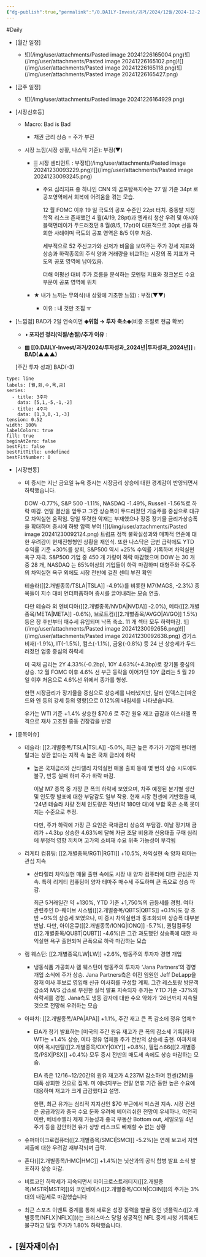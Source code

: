 ```yaml
---
{"dg-publish":true,"permalink":"/0.DAILY-Invest/과거/2024/12월/2024-12-28/","created":"2024-12-23T15:46:37.366+09:00","updated":"2025-06-03T20:08:43.899+09:00"}
---
```


#Daily 


- [월간 일정]
	- ![](/img/user/attachments/Pasted image 20241226165004.png)![](/img/user/attachments/Pasted image 20241226165102.png)![](/img/user/attachments/Pasted image 20241226165118.png)![](/img/user/attachments/Pasted image 20241226165427.png)

- [금주 일정]
	- ![](/img/user/attachments/Pasted image 20241226164929.png)


- [시장신호등]
	- Macro: Bad is Bad
		- 채권 금리 상승 = 주가 부진
		  
	- 시장 느낌(시장 상황, 나스닥 기준): 부정(▼)
	  
		- ▒ 시장 센티먼트 : 부정![](/img/user/attachments/Pasted image 20241230093229.png)![](/img/user/attachments/Pasted image 20241230093245.png)
			- 주요 심리지표 중 하나인 CNN 의 곰포탐욕지수는 27 일 기준 34pt 로 공포영역에서 회복에 어려움을 겪는 모습. 
			  
			  12 월 FOMC 이후 19 일 극도의 공포 수준인 22pt 터치. 중동발 지정학적 리스크 존재했던 4 월(4/19, 28pt)과 엔캐리 청산 우려 및 아시아 블랙먼데이가 두드러졌던 8 월(8/5, 17pt)이 대표적으로 30pt 선을 하회한 사례이며 극도의 공포 영역은 8/5 이후 처음.
			  
			  세부적으로 52 주신고가와 신저가 비율을 보여주는 주가 강세 지표와 상승과 하락종목의 주식 양과 거래량을 비교하는 시장의 폭 지표가 극도의 공포 영역에 남아있음. 
			  
			  더해 이평선 대비 주가 흐름을 분석하는 모멘텀 지표와 정크본드 수요 부문이 공포 영역에 위치
			  
		- ★ 내가 느끼는 무의식(내 상황에 기초한 느낌) : 부정(▼▼)
			
			- 이유 : 내 것만 조짐 ㅠ


- [느낌점]
   BAD가 2일 연속이면 **◈위험 → 투자 축소◈**(비중 조절로 현금 확보) 

	- **◑ 포지션 정리(익절/손절)/추가 이유** : 
	  
	- **▨ [[0.DAILY-Invest/과거/2024/투자성과_2024년\|투자성과_2024년]] : BAD(▲▲▲)**
	  
	[주간 투자 성과] BAD(-3)

```chart
type: line
labels: [월,화,수,목,금]
series:
  - title: 3주차
    data: [5,1,-5,-1,-2]
  - title: 4주차
    data: [1,3,0,-1,-3]
tension: 0.52
width: 100%
labelColors: true
fill: true
beginAtZero: false
bestFit: false
bestFitTitle: undefined
bestFitNumber: 0
```




- [시장변동]
	- 미 증시는 지난 금요일 뉴욕 증시는 시장금리 상승에 대한 경계감이 반영되면서 하락했습니다.
	  
	  DOW -0.77%, S&P 500 -1.11%, NASDAQ -1.49%, Russell -1.56%로 하락 마감. 연말 결산을 앞두고 그간 상승폭이 두드러졌던 기술주를 중심으로 대규모 차익실현 움직임. 당일 뚜렷한 악재는 부재했으나 장중 장기물 금리가상승폭을 확대하며 증시에 하방 압력 부여 
	  ![](/img/user/attachments/Pasted image 20241230092124.png)
	  트럼프 정책 불확실성과와 매파적 연준에 대한 우려감이 현재진형형인 상황을 재인식. 또한 나스닥은 금번 급락에도 YTD 수익률 기준 +30%를 상회, S&P500 역시 +25% 수익률 기록하며 차익실현 욕구 자극. S&P500 기업 중 450 개 가량이 하락 마감했으며 DOW 는 30 개 중 28 개, NASDAQ 는 65%이상의 기업들이 하락 마감하며 대형주와 주도주의 차익실현 욕구 외에도 시장 전반에 걸친 센티 부진 확인
	  
	  테슬라([[2.개별종목/TSLA\|TSLA]] -4.9%)를 비롯한 M7(MAGS, -2.3%) 종목들이 지수 대비 언더퍼폼하며 증시를 끌어내리는 모습 연출. 
	  
	  다만 테슬라 외 엔비디아([[2.개별종목/NVDA\|NVDA]] -2.0%), 메타([[2.개별종목/META\|META]] -0.6%), 브로트컴([[2.개별종목/AVGO\|AVGO]] 1.5%) 등은 장 후반부터 매수세 유입되며 낙폭 축소. 11 개 섹터 모두 하락마감.
	  ![](/img/user/attachments/Pasted image 20241230092656.png)![](/img/user/attachments/Pasted image 20241230092638.png)
	  경기소비재(-1.9%), IT(-1.5%), 컴스(-1.1%), 금융(-0.8%) 등 24 년 상승세가 두드러졌던 업종 중심의 하락세
	  
	  미 국채 금리는 2Y 4.33%(-0.2bp), 10Y 4.63%(+4.3bp)로 장기물 중심의 상승. 12 월 FOMC 이후 4.6% 선 부근 등락을 이어가던 10Y 금리는 5 월 29 일 이후 처음으로 4.6%선 위에서 종가를 형성. 
	  
	  한편 시장금리가 장기물을 중심으로 상승세를 나타냈지만, 달러 인덱스는[파운드와 엔 등의 강세 등의 영향]으로 0.12%의 내림세를 나타냈습니다.
	  
	  유가는 WTI 기준 +1.4% 상승한 $70.6 로 주간 원유 재고 급감과 이스라엘 폭격으로 재차 고조된 중동 긴장감을 반영




- [종목이슈]
	- 테슬라: [[2.개별종목/TSLA\|TSLA]] -5.0%, 최근 높은 주가가 기업의 펀더멘탈과는 상관 없다는 지적 속 높은 국채 금리에 하락
		- 높은 국채금리와 산타랠리 차익실현 매물 출회 등에 몇 번의 상승 시도에도 불구, 반등 실패 하며 주가 하락 마감. 
		  
		  이날 M7 종목 중 가장 큰 폭의 하락세 보였으며, 차주 예정된 분기별 생산 및 인도량 발표에 대한 부담감도 일부 작용. 현재 시장 컨센에 기반했을 때, ‘24년 테슬라 차량 전체 인도량은 작년(약 180만 대)에 부합 혹은 소폭 못미치는 수준으로 추정. 
		  
		  다만, 주가 하락에 가장 큰 요인은 국채금리 상승의 부담감. 이날 장기채 금리가 +4.3bp 상승한 4.63%에 달해 자금 조달 비용과 신용대출 구매 심리에 부정적 영향 끼치며 고가의 소비재 수요 위축 가능성이 부각됨
		  
	- 리게티 컴퓨팅: [[2.개별종목/RGTI\|RGTI]] +10.5%, 차익실현 속 양자 테마는 관심 지속
		- 산타랠리 차익실현 매물 출현 속에도 시장 내 양자 컴퓨터에 대한 관심은 지속. 특히 리게티 컴퓨팅이 양자 테마주 매수세 주도하며 큰 폭으로 상승 마감. 
		  
		  최근 5거래일간 약 +130%, YTD 기준 +1,750%의 급등세를 경험. 여타 관련주인 D-웨이브 시스템([[2.개별종목/QBTS\|QBTS]] +0.1%)도 장 초반 +9%의 상승세 보였으나, 미 증시 차익실현과 동조화되며 상승폭 대부분 반납. 다만, 아이온큐([[2.개별종목/IONQ\|IONQ]] -5.7%), 퀀텀컴퓨팅([[2.개별종목/QUBT\|QUBT]] -4.6%)은 그간 과도했던 상승폭에 대한 차익실현 욕구 출현되며 큰폭으로 하락 마감하는 모습
		  
	- 램 웨스턴: [[2.개별종목/LW\|LW]] +2.6%, 행동주의 투자자 경영 개입
		- 냉동식품 가공회사 램 웨스턴이 행동주의 투자자 ‘Jana Partners’의 경영 개입 소식에 주가 상승. Jana Partners측은 이전 임원인 Jeff DeLapp을 잠재 이사 후보로 영입해 신규 이사회를 구성할 계획. 그간 레스토랑 방문객 감소와 M/S 감소로 부진한 실적 발표 지속되자 주가는 YTD 기준 -37%의 하락세를 경험. Jana측도 냉동 감자에 대한 수요 약화가 ‘26년까지 지속될 것으로 전망해 우려하는 모습
		  
	- 아파치: [[2.개별종목/APA\|APA]] +1.1%, 주간 재고 큰 폭 감소에 정유 업체↑
		- EIA가 정기 발표하는 [미국의 주간 원유 재고가 큰 폭의 감소세 기록]하자 WTI는 +1.4% 상승, 여타 정유 업체들 주가 전반의 상승세 출현. 아파치에 이어 옥시덴탈([[2.개별종목/OXY\|OXY]] +0.8%), 필립스66([[2.개별종목/PSX\|PSX]] +0.4%) 모두 증시 전반의 매도세 속에도 상승 마감하는 모습. 
		  
		  EIA 측은 12/16~12/20간의 원유 재고가 4.237M 감소하며 컨센(2M)을 대폭 상회한 것으로 집계. 미 에너지부는 연말 연휴 기간 동안 높은 수요에 대응하며 재고가 크게 급감했다고 설명. 
		  
		  한편, 최근 유가는 심리적 지지선인 $70 부근에서 박스권 지속. 시장 컨센은 공급과잉과 중국 수요 둔화 우려에 베어리쉬한 전망이 우세하나, 여전히 이란, 베네수엘라 제재 가능성과 중국 부동산 Bottom out, 셰일오일 4년 주기 등을 감안하면 유가 상방 리스크도 베재할 수 없는 상황
		  
	- 슈퍼마이크로컴퓨터([[2.개별종목/SMCI\|SMCI]] -5.2%)는 연례 보고서 지연 제출에 대한 우려감 재부각되며 급락.
	  
	- 혼다([[2.개별종목/HMC\|HMC]] +1.4%)는 닛산과의 공식 합병 발표 소식 발표하자 상승 마감.
	  
	- 비트코인 하락세가 지속되면서 마이크로스트래티지([[2.개별종목/MSTR\|MSTR]])와 코인베이스([[2.개별종목/COIN\|COIN]])의 주가는 3%대의 내림세로 마감했습니다
	  
	- 최근 스포츠 이벤트 중계를 통해 새로운 성장 동력을 발굴 중인 넷플릭스([[2.개별종목/NFLX\|NFLX]]))는 크리스마스 당일 성공적인 NFL 중계 시청 기록에도 불구하고 당일 주가가 1.80% 하락했습니다.




- [원자재이슈]
	- 


